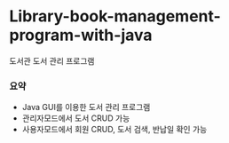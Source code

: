 # Library-book-management-program-with-java

도서관 도서 관리 프로그램

### 요약
- Java GUI를 이용한 도서 관리 프로그램
- 관리자모드에서 도서 CRUD 가능
- 사용자모드에서 회원 CRUD, 도서 검색, 반납일 확인 가능
